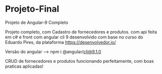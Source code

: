 # Projeto-Final
Projeto de Angular-9 Completo

Projeto completo, com Cadastro de fornecedores e produtos.
com api feita em c# e front com angular cli 9 desenvolvido com base no curso do Eduardo Pires, da plataforma https://desenvolvedor.io/

Versão do angular --> npm i @angular/cli@9.1.0

CRUD de fornecedores e produtos funcionando perfeitamente, com boas praticas aplicadas!
